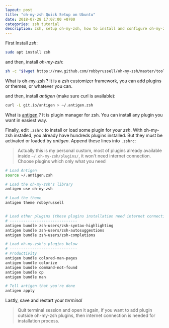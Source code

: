 ```yaml
---
layout: post
title: "oh-my-zsh Quick Setup on Ubuntu"
date: 2018-07-28 17:07:00 +0700
categories: zsh tutorial
description: zsh, setup oh-my-zsh, how to install and configure oh-my-zsh
---
```


First Install _zsh_:

``` sh
sudo apt install zsh
```

and then, install _oh-my-zsh_:

``` sh
sh -c "$(wget https://raw.github.com/robbyrussell/oh-my-zsh/master/tools/install.sh -O -)"
```

What is [oh-my-zsh](http://ohmyz.sh) ? It is a zsh customizer framework, you can add plugins or themes, or whatever you can.

and then, install _antigen_ (make sure curl is available):

``` sh
curl -L git.io/antigen > ~/.antigen.zsh
```

What is [antigen](http://antigen.sharats.me) ? It is plugin manager for zsh. You can install any plugin you want in easiest way.

Finally, edit `.zshrc` to install or load some plugin for your _zsh_. With oh-my-zsh installed, you already have hundreds plugins installed. But they must be activated or loaded by _antigen_. Append these lines into `.zshrc`:
> Actually this is my personal custom, most of plugins already available inside `~/.oh-my-zsh/plugins/`, it won't need internet connection. Choose plugins which only what you need

``` sh
# Load Antigen
source ~/.antigen.zsh

# Load the oh-my-zsh's library
antigen use oh-my-zsh

# Load the theme
antigen theme robbyrussell


# Load other plugins (these plugins installation need internet connection)
# ------------------------------
antigen bundle zsh-users/zsh-syntax-highlighting
antigen bundle zsh-users/zsh-autosuggestions
antigen bundle zsh-users/zsh-completions

# Load oh-my-zsh's plugins below
# ------------------------------
# Productivity
antigen bundle colored-man-pages
antigen bundle colorize
antigen bundle command-not-found
antigen bundle cp
antigen bundle man

# Tell antigen that you're done
antigen apply
```

Lastly, save and restart your _terminal_
> Quit terminal session and open it again, if you want to add plugin outside oh-my-zsh plugins, then internet connection is needed for installation process.
